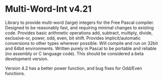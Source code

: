 # Multi-Word-Int v4.21
Library to provide multi-word (large) integers for the Free Pascal compiler.
Designed to be reasonably fast, and requiring minimal changes to existing code.
Provides basic arithmetic operations add, subtract, multiply, divide, exclusive-or, power, odd, even, bit shift.
Provides implicit/automatic conversions to other types wherever possible.
Will compile and run on 32bit and 64bit environments.
Written purely in Pascal to be portable and reliable (no assembly or C language code).
This should be considered a beta development version.

Version 4.2 has a better power function, and bug fixes for Odd/Even functions.
